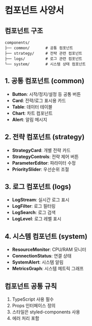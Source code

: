# 컴포넌트 사양서

## 컴포넌트 구조
```
components/
├── common/       # 공통 컴포넌트
├── strategy/     # 전략 관련 컴포넌트
├── logs/         # 로그 관련 컴포넌트
└── system/       # 시스템 상태 컴포넌트
```

## 1. 공통 컴포넌트 (common)
- **Button**: 시작/정지/설정 등 공통 버튼
- **Card**: 전략/로그 표시용 카드
- **Table**: 데이터 테이블
- **Chart**: 차트 컴포넌트
- **Alert**: 알림 메시지

## 2. 전략 컴포넌트 (strategy)
- **StrategyCard**: 개별 전략 카드
- **StrategyControls**: 전략 제어 버튼
- **ParameterEditor**: 파라미터 수정
- **PrioritySlider**: 우선순위 조절

## 3. 로그 컴포넌트 (logs)
- **LogStream**: 실시간 로그 표시
- **LogFilter**: 로그 필터링
- **LogSearch**: 로그 검색
- **LogLevel**: 로그 레벨 표시

## 4. 시스템 컴포넌트 (system)
- **ResourceMonitor**: CPU/RAM 모니터
- **ConnectionStatus**: 연결 상태
- **SystemAlert**: 시스템 알림
- **MetricsGraph**: 시스템 메트릭 그래프

## 컴포넌트 공통 규칙
1. TypeScript 사용 필수
2. Props 인터페이스 정의
3. 스타일은 styled-components 사용
4. 에러 처리 포함 